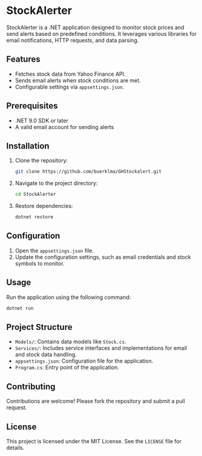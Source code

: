 # StockAlerter

StockAlerter is a .NET application designed to monitor stock prices and send alerts based on predefined conditions. It leverages various libraries for email notifications, HTTP requests, and data parsing.

## Features
- Fetches stock data from Yahoo Finance API.
- Sends email alerts when stock conditions are met.
- Configurable settings via `appsettings.json`.

## Prerequisites
- .NET 9.0 SDK or later
- A valid email account for sending alerts

## Installation
1. Clone the repository:
   ```bash
   git clone https://github.com/buerklma/GHStockalert.git
   ```
2. Navigate to the project directory:
   ```bash
   cd StockAlerter
   ```
3. Restore dependencies:
   ```bash
   dotnet restore
   ```

## Configuration
1. Open the `appsettings.json` file.
2. Update the configuration settings, such as email credentials and stock symbols to monitor.

## Usage
Run the application using the following command:
```bash
dotnet run
```

## Project Structure
- `Models/`: Contains data models like `Stock.cs`.
- `Services/`: Includes service interfaces and implementations for email and stock data handling.
- `appsettings.json`: Configuration file for the application.
- `Program.cs`: Entry point of the application.

## Contributing
Contributions are welcome! Please fork the repository and submit a pull request.

## License
This project is licensed under the MIT License. See the `LICENSE` file for details.